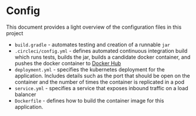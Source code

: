 # Config
This document provides a light overview of the configuration files in this project

 - `build.gradle` - automates testing and creation of a runnable `jar` 
 - `.circleci/config.yml` - defines automated continuous integration build which runs tests, builds the jar, builds a candidate docker container, and pushes the docker container to [Docker Hub](https://hub.docker.com/)
 - `deployment.yml` - specifies the kubernetes deployment for the application. Includes details such as the port that should be open on the container and the number of times the container is replicated in a pod
 - `service.yml` - specifies a service that exposes inbound traffic on a load balancer
 - `Dockerfile` - defines how to build the container image for this application.
